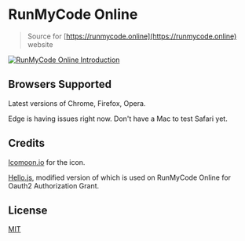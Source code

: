 # RunMyCode Online

> Source for [https://runmycode.online](https://runmycode.online) website

[![RunMyCode Online Introduction](https://img.youtube.com/vi/iwz8n3v7QVY/maxresdefault.jpg)](https://www.youtube.com/watch?v=iwz8n3v7QVY "RunMyCode Online Introduction")

## Browsers Supported
Latest versions of Chrome, Firefox, Opera.

Edge is having issues right now. Don't have a Mac to test Safari yet.

## Credits
[Icomoon.io](https://icomoon.io) for the icon.

[Hello.js](https://adodson.com/hello.js), modified version of which is used on RunMyCode Online for Oauth2 Authorization Grant.

## License
[MIT](LICENSE)
